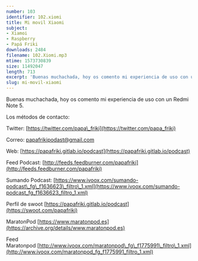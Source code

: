 ```yaml
---
number: 103
identifier: 102.xiomi
title: Mi movil Xiaomi
subject:
- Xiamoi
- Raspberry
- Papá Friki
downloads: 2484
filename: 102.Xiomi.mp3
mtime: 1573730839
size: 11492047
length: 713
excerpt: 'Buenas muchachada, hoy os comento mi experiencia de uso con un Redmi Note 5.  '
slug: mi-movil-xiaomi
---
```

Buenas muchachada, hoy os comento mi experiencia de uso con un Redmi Note 5.  

Los métodos de contacto:  

Twitter: [https://twitter.com/papa\_friki](https://twitter.com/papa_friki)

Correo: [papafrikipodast@gmail.com](https://archive.org/details/papafrikipodast@gmail.com)

Web: [https://papafriki.gitlab.io/podcast](https://papafriki.gitlab.io/podcast)

Feed Podcast: [http://feeds.feedburner.com/papafriki](http://feeds.feedburner.com/papafriki)

Sumando Podcast: [https://www.ivoox.com/sumando-podcast\_fg\_f1636623\_filtro\_1.xml](https://www.ivoox.com/sumando-podcast_fg_f1636623_filtro_1.xml)

Perfil de swoot [https://papafriki.gitlab.io/podcast](https://swoot.com/papafriki)

MaratonPod [https://www.maratonpod.es](https://archive.org/details/www.maratonpod.es)

Feed Maratonpod [http://www.ivoox.com/maratonpod\_fg\_f1775991\_filtro\_1.xml](http://www.ivoox.com/maratonpod_fg_f1775991_filtro_1.xml)